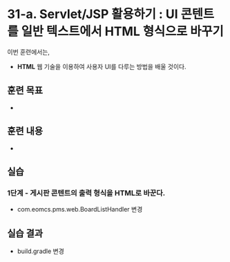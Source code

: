 # 31-a. Servlet/JSP 활용하기 : UI 콘텐트를 일반 텍스트에서 HTML 형식으로 바꾸기 

이번 훈련에서는,
- **HTML** 웹 기술을 이용하여 사용자 UI를 다루는 방법을 배울 것이다.  

## 훈련 목표
-

## 훈련 내용
-

## 실습

### 1단계 - 게시판 콘텐트의 출력 형식을 HTML로 바꾼다.

- com.eomcs.pms.web.BoardListHandler 변경

## 실습 결과
- build.gradle 변경
